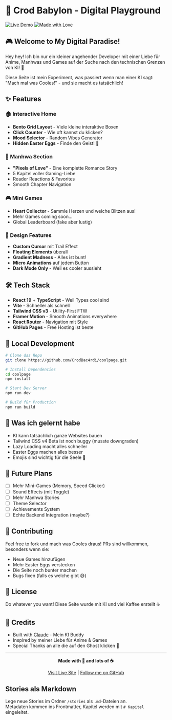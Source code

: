 # 🌟 Crod Babylon - Digital Playground

[![Live Demo](https://img.shields.io/badge/Live-Demo-ff69b4?style=for-the-badge)](https://crodbac4rdi.github.io/coolpage/)
[![Made with Love](https://img.shields.io/badge/Made%20with-💜-purple?style=for-the-badge)](https://github.com/CrodBac4rdi)

## 🎮 Welcome to My Digital Paradise!

Hey hey! Ich bin nur ein kleiner angehender Developer mit einer Liebe für Anime, Manhwas und Games auf der Suche nach den technischen Grenzen von KI! 🚀

Diese Seite ist mein Experiment, was passiert wenn man einer KI sagt: "Mach mal was Cooles!" - und sie macht es tatsächlich! 

## ✨ Features

### 🏠 Interactive Home
- **Bento Grid Layout** - Viele kleine interaktive Boxen
- **Click Counter** - Wie oft kannst du klicken?
- **Mood Selector** - Random Vibes Generator
- **Hidden Easter Eggs** - Finde den Geist! 👻

### 📖 Manhwa Section
- **"Pixels of Love"** - Eine komplette Romance Story
- 5 Kapitel voller Gaming-Liebe
- Reader Reactions & Favorites
- Smooth Chapter Navigation

### 🎮 Mini Games
- **Heart Collector** - Sammle Herzen und weiche Blitzen aus!
- Mehr Games coming soon...
- Global Leaderboard (fake aber lustig)

### 🎨 Design Features
- **Custom Cursor** mit Trail Effect
- **Floating Elements** überall
- **Gradient Madness** - Alles ist bunt!
- **Micro Animations** auf jedem Button
- **Dark Mode Only** - Weil es cooler aussieht

## 🛠️ Tech Stack

- **React 19** + **TypeScript** - Weil Types cool sind
- **Vite** - Schneller als schnell
- **Tailwind CSS v3** - Utility-First FTW
- **Framer Motion** - Smooth Animations everywhere
- **React Router** - Navigation mit Style
- **GitHub Pages** - Free Hosting ist beste

## 🚀 Local Development

```bash
# Clone das Repo
git clone https://github.com/CrodBac4rdi/coolpage.git

# Install Dependencies
cd coolpage
npm install

# Start Dev Server
npm run dev

# Build für Production
npm run build
```

## 📝 Was ich gelernt habe

- KI kann tatsächlich ganze Websites bauen
- Tailwind CSS v4 Beta ist noch buggy (musste downgraden)
- Lazy Loading macht alles schneller
- Easter Eggs machen alles besser
- Emojis sind wichtig für die Seele 💜

## 🎯 Future Plans

- [ ] Mehr Mini-Games (Memory, Speed Clicker)
- [ ] Sound Effects (mit Toggle)
- [ ] Mehr Manhwa Stories
- [ ] Theme Selector
- [ ] Achievements System
- [ ] Echte Backend Integration (maybe?)

## 🤝 Contributing

Feel free to fork und mach was Cooles draus! PRs sind willkommen, besonders wenn sie:
- Neue Games hinzufügen
- Mehr Easter Eggs verstecken
- Die Seite noch bunter machen
- Bugs fixen (falls es welche gibt 😅)

## 📜 License

Do whatever you want! Diese Seite wurde mit KI und viel Kaffee erstellt ☕

## 🙏 Credits

- Built with [Claude](https://claude.ai) - Mein KI Buddy
- Inspired by meiner Liebe für Anime & Games
- Special Thanks an alle die auf den Ghost klicken 👻

---

<div align="center">

**Made with 💜 and lots of ☕**

[Visit Live Site](https://crodbac4rdi.github.io/coolpage/) | [Follow me on GitHub](https://github.com/CrodBac4rdi)

</div>

## Stories als Markdown

Lege neue Stories im Ordner `/stories` als `.md`-Dateien an.  
Metadaten kommen ins Frontmatter, Kapitel werden mit `# Kapitel` eingeleitet.